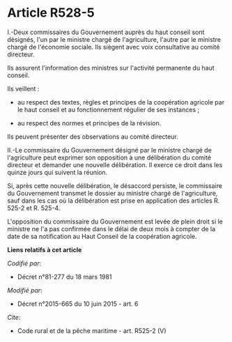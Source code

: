 # Article R528-5

I.-Deux commissaires du Gouvernement auprès du haut conseil sont désignés, l'un par le ministre chargé de l'agriculture,
l'autre par le ministre chargé de l'économie sociale. Ils siègent avec voix consultative au comité directeur. 

Ils assurent l'information des ministres sur l'activité permanente du haut conseil. 

Ils veillent :

- au respect des textes, règles et principes de la coopération agricole par le haut conseil et au fonctionnement régulier de
ses instances ;

- au respect des normes et principes de la révision. 

Ils peuvent présenter des observations au comité directeur. 

II.-Le commissaire du Gouvernement désigné par le ministre chargé de l'agriculture peut exprimer son opposition à une
délibération du comité directeur et demander une nouvelle délibération. Il exerce ce droit dans les quinze jours qui suivent
la réunion. 

Si, après cette nouvelle délibération, le désaccord persiste, le commissaire du Gouvernement transmet le dossier au ministre
chargé de l'agriculture, sauf dans les cas où la délibération est prise en application des articles R. 525-2 et R. 525-4. 

L'opposition du commissaire du Gouvernement est levée de plein droit si le ministre ne l'a pas confirmée dans le délai de
deux mois à compter de la date de sa notification au Haut Conseil de la coopération agricole.

**Liens relatifs à cet article**

_Codifié par_:

  - Décret n°81-277 du 18 mars 1981

_Modifié par_:

  - Décret n°2015-665 du 10 juin 2015 - art. 6

_Cite_:

  - Code rural et de la pêche maritime - art. R525-2 (V)

